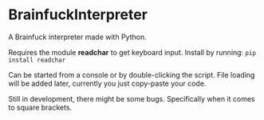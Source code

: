 # BrainfuckInterpreter
A Brainfuck interpreter made with Python.

Requires the module **readchar** to get keyboard input.
Install by running: `pip install readchar`


Can be started from a console or by double-clicking the script. File loading will be added later, currently you just copy-paste your code.

Still in development, there might be some bugs. Specifically when it comes to square brackets.

